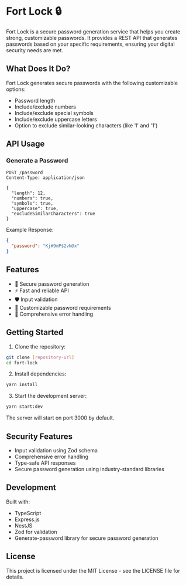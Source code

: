 # Fort Lock 🔒

Fort Lock is a secure password generation service that helps you create strong, customizable passwords. It provides a REST API that generates passwords based on your specific requirements, ensuring your digital security needs are met.

## What Does It Do?

Fort Lock generates secure passwords with the following customizable options:
- Password length
- Include/exclude numbers
- Include/exclude special symbols
- Include/exclude uppercase letters
- Option to exclude similar-looking characters (like 'l' and '1')

## API Usage

### Generate a Password

```http
POST /password
Content-Type: application/json

{
  "length": 12,
  "numbers": true,
  "symbols": true,
  "uppercase": true,
  "excludeSimilarCharacters": true
}
```

Example Response:
```json
{
  "password": "Kj#9mP$2vN@x"
}
```

## Features

- 🔐 Secure password generation
- ⚡ Fast and reliable API
- 🛡️ Input validation
- 🎯 Customizable password requirements
- 🚨 Comprehensive error handling

## Getting Started

1. Clone the repository:
```bash
git clone [repository-url]
cd fort-lock
```

2. Install dependencies:
```bash
yarn install
```

3. Start the development server:
```bash
yarn start:dev
```

The server will start on port 3000 by default.

## Security Features

- Input validation using Zod schema
- Comprehensive error handling
- Type-safe API responses
- Secure password generation using industry-standard libraries

## Development

Built with:
- TypeScript
- Express.js
- NestJS
- Zod for validation
- Generate-password library for secure password generation

## License

This project is licensed under the MIT License - see the LICENSE file for details.